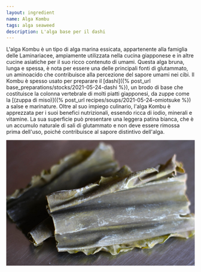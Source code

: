 ```yaml
---
layout: ingredient
name: Alga Kombu
tags: alga seaweed
description: L'alga base per il dashi
---
```


L'alga Kombu è un tipo di alga marina essicata, appartenente alla famiglia delle Laminariacee, ampiamente utilizzata nella cucina giapponese e in altre cucine asiatiche per il suo ricco contenuto di umami. Questa alga bruna, lunga e spessa, è nota per essere una delle principali fonti di glutammato, un aminoacido che contribuisce alla percezione del sapore umami nei cibi. Il Kombu è spesso usato per preparare il [dashi]({% post_url base_preparations/stocks/2021-05-24-dashi %}), un brodo di base che costituisce la colonna vertebrale di molti piatti giapponesi, da zuppe come la [(zuppa di miso)]({% post_url recipes/soups/2021-05-24-omiotsuke %}) a salse e marinature. Oltre al suo impiego culinario, l'alga Kombu è apprezzata per i suoi benefici nutrizionali, essendo ricca di iodio, minerali e vitamine. La sua superficie può presentare una leggera patina bianca, che è un accumulo naturale di sali di glutammato e non deve essere rimossa prima dell'uso, poiché contribuisce al sapore distintivo dell'alga.

![Kombu](/assets/images/ingredients/kombu-1.jpg)
